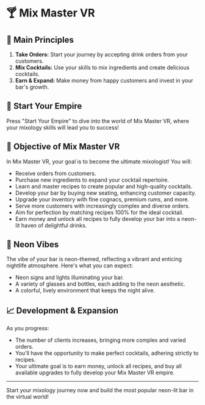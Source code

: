 # 🍸 Mix Master VR

## 🌟 Main Principles
1. **Take Orders:** Start your journey by accepting drink orders from your customers.
2. **Mix Cocktails:** Use your skills to mix ingredients and create delicious cocktails.
3. **Earn & Expand:** Make money from happy customers and invest in your bar's growth.

## 🚀 Start Your Empire
Press "Start Your Empire" to dive into the world of Mix Master VR, where your mixology skills will lead you to success!

## 🎯 Objective of Mix Master VR
In Mix Master VR, your goal is to become the ultimate mixologist! You will:
- Receive orders from customers.
- Purchase new ingredients to expand your cocktail repertoire.
- Learn and master recipes to create popular and high-quality cocktails.
- Develop your bar by buying new seating, enhancing customer capacity.
- Upgrade your inventory with fine cognacs, premium rums, and more.
- Serve more customers with increasingly complex and diverse orders.
- Aim for perfection by matching recipes 100% for the ideal cocktail.
- Earn money and unlock all recipes to fully develop your bar into a neon-lit haven of delightful drinks.

## 🌈 Neon Vibes
The vibe of your bar is neon-themed, reflecting a vibrant and enticing nightlife atmosphere. Here's what you can expect:
- Neon signs and lights illuminating your bar.
- A variety of glasses and bottles, each adding to the neon aesthetic.
- A colorful, lively environment that keeps the night alive.

## 📈 Development & Expansion
As you progress:
- The number of clients increases, bringing more complex and varied orders.
- You'll have the opportunity to make perfect cocktails, adhering strictly to recipes.
- Your ultimate goal is to earn money, unlock all recipes, and buy all available upgrades to fully develop your Mix Master VR empire.

---

Start your mixology journey now and build the most popular neon-lit bar in the virtual world!

